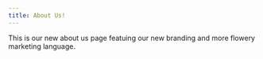 ```yaml
---
title: About Us!
---
```


This is our new about us page featuing our new branding and more flowery marketing language.
